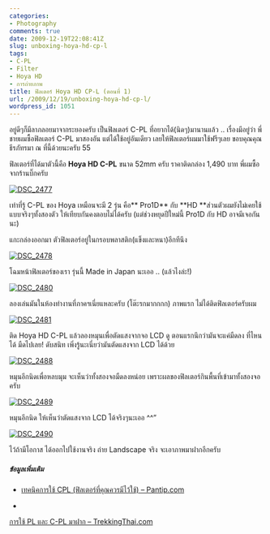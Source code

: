 ```yaml
---
categories:
- Photography
comments: true
date: 2009-12-19T22:08:41Z
slug: unboxing-hoya-hd-cp-l
tags:
- C-PL
- Filter
- Hoya HD
- การถ่ายภาพ
title: ฟิลเตอร์ Hoya HD CP-L (ตอนที่ 1)
url: /2009/12/19/unboxing-hoya-hd-cp-l/
wordpress_id: 1051
---
```


อยู่ดีๆก็มีลาภลอยมาจากระยองครับ เป็นฟิลเตอร์ C-PL ที่อยากได้(นิดๆ)มานานแล้ว .. เรื่องมีอยู่ว่า พี่ชายผมซื้อฟิลเตอร์ C-PL มาสองอัน แต่ได้ใช้อยู่อันเดียว เลยให้ฟิลเตอร์ผมมาใช้ฟรีๆเลย ขอบคุณคุณธีรภัทรมา ณ ที่นี้ด้วยนะครับ 55



ฟิลเตอร์ที่ได้มาตัวนี้คือ **Hoya HD C-PL** ขนาด 52mm ครับ ราคาติดกล่อง 1,490 บาท พี่ผมซื้อจากร้านบิ๊กครับ



[![DSC_2477](http://www.armno.in.th/wp-content/uploads/2009/12/DSC_2477_thumb.jpg)](http://www.armno.in.th/wp-content/uploads/2009/12/DSC_2477.jpg)



เท่าที่รู้ C-PL ของ Hoya เหมือนจะมี 2 รุ่น คือ** Pro1D** กับ **HD **ส่วนตัวผมยังไม่เคยใช้แบบจริงๆทั้งสองตัว ให้เทียบกันคงตอบไม่ได้ครับ (แต่ช่วงหยุดปีใหม่นี้ Pro1D กับ HD อาจมีเจอกันนะ)



แกะกล่องออกมา ตัวฟิลเตอร์อยู่ในกรอบพลาสติก(แข็งและหนา)อีกทีนึง



[![DSC_2478](http://www.armno.in.th/wp-content/uploads/2009/12/DSC_2478_thumb.jpg)](http://www.armno.in.th/wp-content/uploads/2009/12/DSC_2478.jpg)



โฉมหน้าฟิลเตอร์ของเรา รุ่นนี้ Made in Japan นะเออ .. (แล้วไงล่ะ!)



[![DSC_2480](http://www.armno.in.th/wp-content/uploads/2009/12/DSC_2480_thumb.jpg)](http://www.armno.in.th/wp-content/uploads/2009/12/DSC_2480.jpg)



ลองเล่นมันในห้องทำงานที่ภาคฯเนี่ยแหละครับ (โต๊ะรกมากกกก) ภาพแรก ไม่ได้ติดฟิลเตอร์ครับผม



[![DSC_2481](http://www.armno.in.th/wp-content/uploads/2009/12/DSC_2481_thumb.jpg)](http://www.armno.in.th/wp-content/uploads/2009/12/DSC_2481.jpg)



ติด Hoya HD C-PL แล้วลองหมุนเพื่อตัดแสงจากจอ LCD ดู ตอนแรกนึกว่ามันจะแค่มืดลง ที่ไหนได้ มืดไปเลย! ดับสนิท เพิ่งรู้นะเนี่ยว่ามันตัดแสงจาก LCD ได้ด้วย



[![DSC_2488](http://www.armno.in.th/wp-content/uploads/2009/12/DSC_2488_thumb.jpg)](http://www.armno.in.th/wp-content/uploads/2009/12/DSC_2488.jpg)



หมุนอีกนิดเพื่อหลบมุม จะเห็นว่าทั้งสองจอมืดลงหน่อย เพราะผลของฟิลเตอร์กินพื้นที่เข้ามาทั้งสองจอครับ



[![DSC_2489](http://www.armno.in.th/wp-content/uploads/2009/12/DSC_2489_thumb.jpg)](http://www.armno.in.th/wp-content/uploads/2009/12/DSC_2489.jpg)



หมุนอีกนิด ให้เห็นว่าตัดแสงจาก LCD ได้จริงๆนะเออ ^^”



[![DSC_2490](http://www.armno.in.th/wp-content/uploads/2009/12/DSC_2490_thumb.jpg)](http://www.armno.in.th/wp-content/uploads/2009/12/DSC_2490.jpg)















ไว้ถ้ามีโอกาส ได้ออกไปใช้งานจริง ถ่าย Landscape จริง จะเอาภาพมาฝากอีกครับ



##### ข้อมูลเพิ่มเติม




  * [เทคนิคการใช้ CPL (ฟิลเตอร์ที่คุณควรมีไว้ใช้) – Pantip.com](http://topicstock.pantip.com/camera/topicstock/2007/04/O5326182/O5326182.html)

  *

[การใช้ PL และ C-PL มาฝาก – TrekkingThai.com](http://www.trekkingthai.com/cgi-bin/webboard/generate.pl?board=photo1&content=0326)


